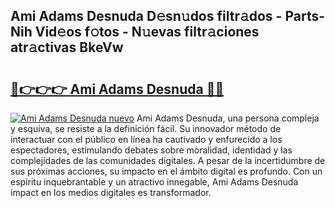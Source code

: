 ## Ami Adams Desnuda D𝚎sn𝚞dos filtr𝚊dos - Parts-Nih Vid𝚎os f𝚘tos - N𝚞evas filtr𝚊ciones atr𝚊ctivas BkeVw

# <h2><a href="http://mb5uqc8.tromn.icu/?c=Ami+Adams+Desnuda">🔗👉👉👉 Ami Adams Desnuda 🔗🔗</a></h2>

[![Ami Adams Desnuda nuevo](https://i.imgur.com/pEAQMta.gif)](http://mb5uqc8.tromn.icu/?c=Ami+Adams+Desnuda)
Ami Adams Desnuda, una persona compleja y esquiva, se resiste a la definición fácil. Su innovador método de interactuar con el público en línea ha cautivado y enfurecido a los espectadores, estimulando debates sobre moralidad, identidad y las complejidades de las comunidades digitales. A pesar de la incertidumbre de sus próximas acciones, su impacto en el ámbito digital es profundo. Con un espíritu inquebrantable y un atractivo innegable, Ami Adams Desnuda impact en los medios digitales es transformador.
